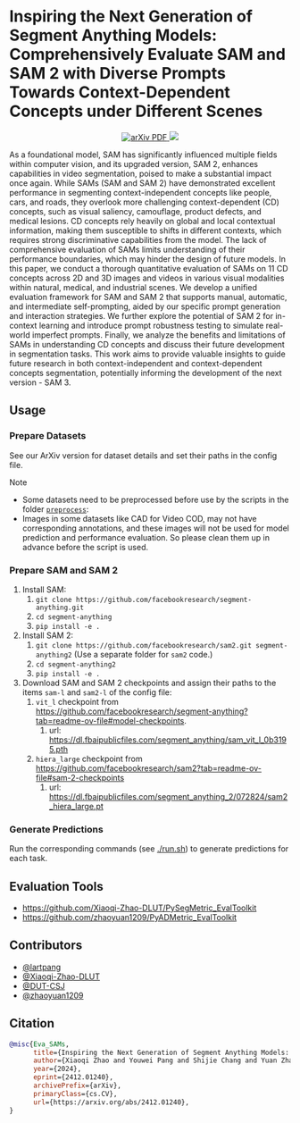 # Inspiring the Next Generation of Segment Anything Models: Comprehensively Evaluate SAM and SAM 2 with Diverse Prompts Towards Context-Dependent Concepts under Different Scenes

<div align="center">
   <a href='https://arxiv.org/abs/2412.01240'>
      <img src='https://img.shields.io/badge/ArXiv-PDF-red?style=flat&logo=arXiv&logoColor=red' alt='arXiv PDF'>
   </a>
  <img src="https://img.shields.io/github/last-commit/lartpang/SAMs-CDConcepts-Eval">
</div>

As a foundational model, SAM has significantly influenced multiple fields within computer vision, and its upgraded version, SAM 2, enhances capabilities in video segmentation, poised to make a substantial impact once again. While SAMs (SAM and SAM 2) have demonstrated excellent performance in segmenting context-independent concepts like people, cars, and roads, they overlook more challenging context-dependent (CD) concepts, such as visual saliency, camouflage, product defects, and medical lesions. CD concepts rely heavily on global and local contextual information, making them susceptible to shifts in different contexts, which requires strong discriminative capabilities from the model. The lack of comprehensive evaluation of SAMs limits understanding of their performance boundaries, which may hinder the design of future models. In this paper, we conduct a thorough quantitative evaluation of SAMs on 11 CD concepts across 2D and 3D images and videos in various visual modalities within natural, medical, and industrial scenes. We develop a unified evaluation framework for SAM and SAM 2 that supports manual, automatic, and intermediate self-prompting, aided by our specific prompt generation and interaction strategies. We further explore the potential of SAM 2 for in-context learning and introduce prompt robustness testing to simulate real-world imperfect prompts. Finally, we analyze the benefits and limitations of SAMs in understanding CD concepts and discuss their future development in segmentation tasks. This work aims to provide valuable insights to guide future research in both context-independent and context-dependent concepts segmentation, potentially informing the development of the next version - SAM 3.

## Usage

### Prepare Datasets

See our ArXiv version for dataset details and set their paths in the config file.

> [!note]
> - Some datasets need to be preprocessed before use by the scripts in the folder [`preprocess`](./preprocess/):
> - Images in some datasets like CAD for Video COD, may not have corresponding annotations, and these images will not be used for model prediction and performance evaluation. So please clean them up in advance before the script is used.

### Prepare SAM and SAM 2

1. Install SAM:
   1. `git clone https://github.com/facebookresearch/segment-anything.git`
   2. `cd segment-anything`
   3. `pip install -e .`
2. Install SAM 2:
   1. `git clone https://github.com/facebookresearch/sam2.git segment-anything2` (Use a separate folder for `sam2` code.)
   2. `cd segment-anything2`
   3. `pip install -e .`
3. Download SAM and SAM 2 checkpoints and assign their paths to the items `sam-l` and `sam2-l` of the config file:
   1. `vit_l` checkpoint from <https://github.com/facebookresearch/segment-anything?tab=readme-ov-file#model-checkpoints>.
      1. url: <https://dl.fbaipublicfiles.com/segment_anything/sam_vit_l_0b3195.pth>
   2. `hiera_large` checkpoint from <https://github.com/facebookresearch/sam2?tab=readme-ov-file#sam-2-checkpoints>
      1. url: <https://dl.fbaipublicfiles.com/segment_anything_2/072824/sam2_hiera_large.pt>

### Generate Predictions

Run the corresponding commands (see [./run.sh](./run.sh)) to generate predictions for each task.

## Evaluation Tools

- <https://github.com/Xiaoqi-Zhao-DLUT/PySegMetric_EvalToolkit>
- <https://github.com/zhaoyuan1209/PyADMetric_EvalToolkit>

## Contributors

- [@lartpang](https://github.com/lartpang)
- [@Xiaoqi-Zhao-DLUT](https://github.com/Xiaoqi-Zhao-DLUT)
- [@DUT-CSJ](https://github.com/DUT-CSJ)
- [@zhaoyuan1209](https://github.com/zhaoyuan1209)

## Citation

```bibtex
@misc{Eva_SAMs,
      title={Inspiring the Next Generation of Segment Anything Models: Comprehensively Evaluate SAM and SAM 2 with Diverse Prompts Towards Context-Dependent Concepts under Different Scenes}, 
      author={Xiaoqi Zhao and Youwei Pang and Shijie Chang and Yuan Zhao and Lihe Zhang and Huchuan Lu and Jinsong Ouyang and Georges El Fakhri and Xiaofeng Liu},
      year={2024},
      eprint={2412.01240},
      archivePrefix={arXiv},
      primaryClass={cs.CV},
      url={https://arxiv.org/abs/2412.01240}, 
}
```

